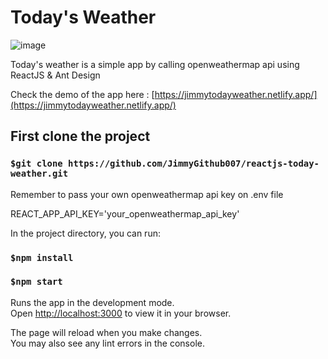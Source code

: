 # Today's Weather
![image](https://user-images.githubusercontent.com/47911072/175816982-17c63524-4d17-45fa-a729-d9794a276d08.png)

Today's weather is a simple app by calling openweathermap api using ReactJS & Ant Design

Check the demo of the app here : [https://jimmytodayweather.netlify.app/](https://jimmytodayweather.netlify.app/)

## First clone the project
### `$git clone https://github.com/JimmyGithub007/reactjs-today-weather.git`

Remember to pass your own openweathermap api key on .env file 

REACT_APP_API_KEY='your_openweathermap_api_key'

In the project directory, you can run:

### `$npm install`
### `$npm start`

Runs the app in the development mode.\
Open [http://localhost:3000](http://localhost:3000) to view it in your browser.

The page will reload when you make changes.\
You may also see any lint errors in the console.
